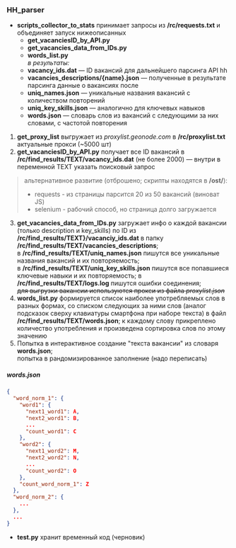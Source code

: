 ### HH_parser
- __scripts_collector_to_stats__ принимает запросы из __/rc/requests.txt__ и объединяет запуск нижеописанных 
  - __get_vacanciesID_by_API.py__
  - __get_vacancies_data_from_IDs.py__
  - __words_list.py__  
  _в результаты:_  
  - __vacancy_ids.dat__ — ID вакансий для дальнейшего парсинга API hh
  - __vacancies_descriptions/{name}.json__ — полученные в результате парсинга данные о вакансиях после
  - __uniq_names.json__ — уникальные названия вакансий с количеством повторений
  - __uniq_key_skills.json__ — аналогично для ключевых навыков
  - __words.json__ — словарь слов из вакансий с следующими за них словами, с частотой повторения  
1. __get_proxy_list__ выгружает из _proxylist.geonode.com_ в __/rc/proxylist.txt__ актуальные прокси (~5000 шт)
2. **get_vacanciesID_by_API.py** получает все ID вакансий в __/rc/find_results/TEXT/vacancy_ids.dat__ (не более 2000) — внутри в переменной TEXT указать поисковый запрос 
> альтернативное развитие (отброшено; скрипты находятся в __/ost/__):  
> - requests - из страницы парсится 20 из 50 вакансий (виноват JS)
> - selenium - рабочий способ, но страница долго загружается



3. **get_vacancies_data_from_IDs.py** загружает инфо о каждой вакансии (только description и key_skills) по ID из
  __/rc/find_results/TEXT}/vacanciy_ids.dat__ в папку __/rc/find_results/TEXT/vacancies_descriptions__;   
   в **/rc/find_results/TEXT/uniq_names.json** пишутся все уникальные названия вакансий и их повторяемость;  
   в **/rc/find_results/TEXT/uniq_key_skills.json** пишутся все попавшиеся ключевые навыки и их повторяемость;
   в __/rc/find_results/TEXT/logs.log__ пишутся ошибки соединения;  
    ~~для выгрузки вакансии используются прокси из файла _proxylist.json_~~  
4. __words_list.py__ формируется список наиболее употребляемых слов в разных формах, со списком следующих за ними слов 
    (аналог подсказок сверху клавиатуры смартфона при наборе текста) в файл **/rc/find_results/TEXT/words.json**; 
    к каждому слову прикреплено количество употребления и произведена сортировка слов по этому значению  
5. Попытка в интерактивное создание "текста вакансии" из словаря __words.json__;  
   попытка в рандомизированное заполнение (надо переписать)
##### words.json
```json
{
  "word_norm_1": {
    "word1": {
      "next1_word1": A,
      "next2_word1": B,
      ...
      "count_word1": C
    },
    "word2": {
      "next1_word2": M,
      "next2_word2": N,
      ...
      "count_word2": O
    },
    "count_word_norm_1": Z
  },
  "word_norm_2": { 
    ...  
  },
  ...
}

```

- **test.py** хранит временный код (черновик)

